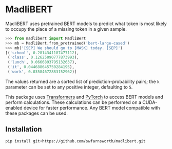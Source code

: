 # MadliBERT
MadliBERT uses pretrained BERT models to predict what token is most likely to occupy the place
of a missing token in a given sample.

```python
>>> from madlibert import MadliBert
>>> mb = MadliBert.from_pretrained('bert-large-cased')
>>> mb('[SEP] We should go to [MASK] today. [SEP]')
[('school', 0.2814341187477112), 
 ('class', 0.12625090777873993), 
 ('lunch', 0.0666893795132637), 
 ('it', 0.044688645750284195), 
 ('work', 0.03584672883152962)]
```

The values returned are a sorted list of prediction-probability pairs; the `k`
parameter can be set to any positive integer, defaulting to `5`.

This package uses [Transformers](https://github.com/huggingface/transformers) and
[PyTorch](https://github.com/pytorch/pytorch) to access BERT models and perform
calculations. These calculations can be performed on a CUDA-enabled device for
faster performance. Any BERT model compatible with these packages can be used.

## Installation
```bash
pip install git+https://github.com/swfarnsworth/madlibert.git
```
